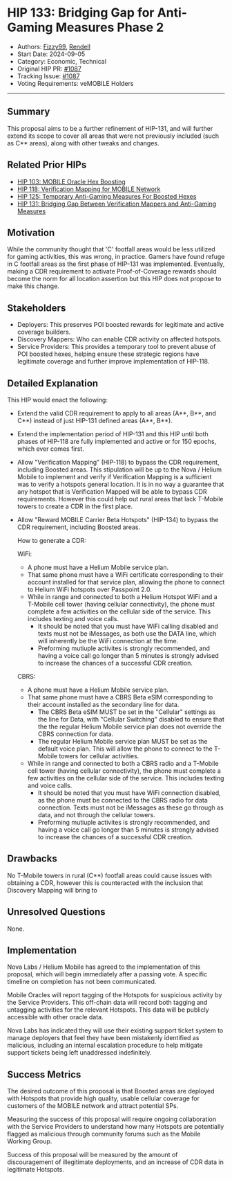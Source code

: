# HIP 133: Bridging Gap for Anti-Gaming Measures Phase 2

* Authors: [Fizzy99](https://github.com/mrfizzy99), [Rendell](https://github.com/RendellD85)
* Start Date: 2024-09-05
* Category: Economic, Technical
* Original HIP PR: [#1087](https://github.com/helium/HIP/pull/1087)
* Tracking Issue: [#1087](https://github.com/helium/HIP/issues/1087)
* Voting Requirements: veMOBILE Holders

---

## Summary

This proposal aims to be a further refinement of HIP-131, and will further extend its scope to cover all areas that were not previously included (such as C** areas), along with other tweaks and changes.

## Related Prior HIPs
* [HIP 103: MOBILE Oracle Hex Boosting](./0103-oracle-hex-boosting.md)
* [HIP 118: Verification Mapping for MOBILE Network](./0118-verification-mapping.md)
* [HIP 125: Temporary Anti-Gaming Measures For Boosted Hexes](./0125-temporary-anti-gaming-measures-for-boosted-hexes.md)
* [HIP 131: Bridging Gap Between Verification Mappers and Anti-Gaming Measures](./0131-bridging-gap-between-verification-mappers-and-anti-gaming-measures.md)

## Motivation

While the community thought that 'C' footfall areas would be less utilized for gaming activities, this was wrong, in practice. Gamers have found refuge in C footfall areas as the first phase of HIP-131 was implemented. Eventually, making a CDR requirement to activate Proof-of-Coverage rewards should become the norm for all location assertion but this HIP does not propose to make this change.

## Stakeholders

* Deployers: This preserves POI boosted rewards for legitimate and active coverage builders.
* Discovery Mappers: Who can enable CDR activity on affected hotspots.
* Service Providers: This provides a temporary tool to prevent abuse of POI boosted hexes, helping ensure these strategic regions have legitimate coverage and further improve implementation of HIP-118.

## Detailed Explanation

This HIP would enact the following:
- Extend the valid CDR requirement to apply to all areas (A**, B**, and C**) instead of just HIP-131 defined areas (A**, B**).
- Extend the implementation period of HIP-131 and this HIP  until both phases of HIP-118 are fully implemented and active or for 150 epochs, which ever comes first.
- Allow "Verification Mapping" (HIP-118) to bypass the CDR requirement, including Boosted areas. This stipulation will be up to the Nova / Helium Mobile to implement and verify if Verification Mapping is a sufficient was to verify a hotspots general location. It is in no way a guarantee that any hotspot that is Verification Mapped will be able to bypass CDR requirements. However this could help out rural areas that lack T-Mobile towers to create a CDR in the first place. 
- Allow "Reward MOBILE Carrier Beta Hotspots" (HIP-134) to bypass the CDR requirement, including Boosted areas.

  How to generate a CDR:
  
  WiFi:
   - A phone must have a Helium Mobile service plan.
   - That same phone must have a WiFi certificate corresponding to their account installed for that service plan, allowing the phone to connect to Helium WiFi hotspots over Passpoint 2.0.
   - While in range and connected to both a Helium Hotspot WiFi and a T-Mobile cell tower (having cellular connectivity), the phone must complete a few activities on the cellular side of the service. This includes texting and voice calls.
     - It should be noted that you must have WiFi calling disabled and texts must not be iMessages, as both use the DATA line, which will inherently be the WiFi connection at the time.
     - Preforming mutiuple activites is strongly recommended, and having a voice call go longer than 5 minutes is strongly advised to increase the chances of a successful CDR creation.

  CBRS:
  - A phone must have a Helium Mobile service plan.
  - That same phone must have a CBRS Beta eSIM corresponding to their account installed as the secondary line for data.
    - The CBRS Beta eSIM MUST be set in the "Cellular" settings as the line for Data, with "Cellular Switching" disabled to ensure that the the regular Helium Mobile service plan does not override the CBRS connection for data.
    - The regular Helium Mobile service plan MUST be set as the default voice plan. This will allow the phone to connect to the T-Mobile towers for cellular activities.
  - While in range and connected to both a CBRS radio and a T-Mobile cell tower (having cellular connectivity), the phone must complete a few activities on the cellular side of the service. This includes texting and voice calls.
    - It should be noted that you must have WiFi connection disabled, as the phone must be connected to the CBRS radio for data connection. Texts must not be iMessages as these go through as data, and not through the cellular towers.
    - Preforming mutiuple activites is strongly recommended, and having a voice call go longer than 5 minutes is strongly advised to increase the chances of a successful CDR creation.


## Drawbacks

No T-Mobile towers in rural (C**) footfall areas could cause issues with obtaining a CDR, however this is counteracted with the inclusion that Discovery Mapping will bring to 

## Unresolved Questions

None.

## Implementation

Nova Labs / Helium Mobile has agreed to the implementation of this proposal, which will begin immediately after a passing vote. A specific timeline on completion has not been communicated.

Mobile Oracles will report tagging of the Hotspots for suspicious activity by the Service Providers.  This off-chain data will record both tagging and untagging activities for the relevant Hotspots. This data will be publicly accessible with other oracle data.

Nova Labs has indicated they will use their existing support ticket system to manage deployers that feel they have been mistakenly identified as malicious, including an internal escalation procedure to help mitigate support tickets being left unaddressed indefinitely.

## Success Metrics

The desired outcome of this proposal is that Boosted areas are deployed with Hotspots that provide high quality, usable cellular coverage for customers of the MOBILE network and attract potential SPs.

Measuring the success of this proposal will require ongoing collaboration with the Service Providers to understand how many Hotspots are potentially flagged as malicious through community forums such as the Mobile Working Group.

Success of this proposal will be measured by the amount of discouragement of illegitimate deployments, and an increase of CDR data in legitimate Hotspots.
